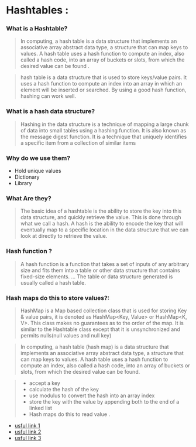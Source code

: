 # Hashtables :

### What is a Hashtable?

> In computing, a hash table is a data structure that implements an associative array abstract data type, a structure that can map keys to values. A hash table uses a hash function to compute an index, also called a hash code, into an array of buckets or slots, from which the desired value can be found . 

  >  hash table is a data structure that is used to store keys/value pairs. It uses a hash function to compute an index into an array in which an element will be inserted or searched. By using a good hash function, hashing can work well.


 ### What is a hash data structure? 

 > Hashing in the data structure is a technique of mapping a large chunk of data into small tables using a hashing function. It is also known as the message digest function. It is a technique that uniquely identifies a specific item from a collection of similar items


 ### Why do we use them?

- Hold unique values
- Dictionary
- Library

### What Are they?

> The basic idea of a hashtable is the ability to store the key into this data structure, and quickly retrieve the value. This is done through what we call a hash. A hash is the ability to encode the key that will eventually map to a specific location in the data structure that we can look at directly to retrieve the value.

### Hash function ? 

   >A hash function is a function that takes a set of inputs of any arbitrary size and fits them into a table or other data structure that contains fixed-size elements. ... The table or data structure generated is usually called a hash table.


   ### Hash maps do this to store values?:
   > HashMap is a Map based collection class that is used for storing Key & value pairs, it is denoted as HashMap<Key, Value> or HashMap<K, V>. This class makes no guarantees as to the order of the map. It is similar to the Hashtable class except that it is unsynchronized and permits nulls(null values and null key)

   > In computing, a hash table (hash map) is a data structure that implements an associative array abstract data type, a structure that can map keys to values. A hash table uses a hash function to compute an index, also called a hash code, into an array of buckets or slots, from which the desired value can be found.

   > - accept a key
> - calculate the hash of the key
> - use modulus to convert the hash into an array index
> - store the key with the value by appending both to  the end of a linked list
> - Hash maps do this to read value .


- [usful link 1](https://www.codecademy.com/resources/docs/javascript/hashtables)
- [usful link 2](https://www.programiz.com/dsa/hash-table)
- [usful link 3](https://codefellows.github.io/common_curriculum/data_structures_and_algorithms/Code_401/class-30/resources/Hashtables.html)


